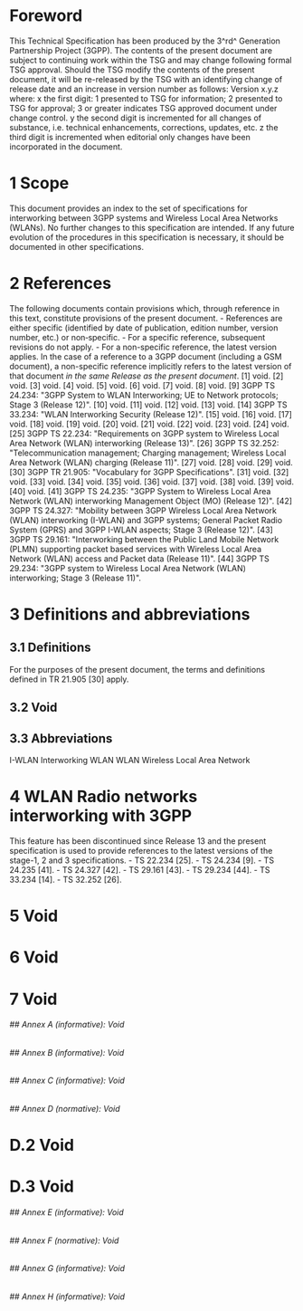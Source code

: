 # Foreword
This Technical Specification has been produced by the 3^rd^ Generation
Partnership Project (3GPP).
The contents of the present document are subject to continuing work within the
TSG and may change following formal TSG approval. Should the TSG modify the
contents of the present document, it will be re-released by the TSG with an
identifying change of release date and an increase in version number as
follows:
Version x.y.z
where:
x the first digit:
1 presented to TSG for information;
2 presented to TSG for approval;
3 or greater indicates TSG approved document under change control.
y the second digit is incremented for all changes of substance, i.e. technical
enhancements, corrections, updates, etc.
z the third digit is incremented when editorial only changes have been
incorporated in the document.
# 1 Scope
This document provides an index to the set of specifications for interworking
between 3GPP systems and Wireless Local Area Networks (WLANs).
No further changes to this specification are intended. If any future evolution
of the procedures in this specification is necessary, it should be documented
in other specifications.
# 2 References
The following documents contain provisions which, through reference in this
text, constitute provisions of the present document.
\- References are either specific (identified by date of publication, edition
number, version number, etc.) or non‑specific.
\- For a specific reference, subsequent revisions do not apply.
\- For a non-specific reference, the latest version applies. In the case of a
reference to a 3GPP document (including a GSM document), a non-specific
reference implicitly refers to the latest version of that document _in the
same Release as the present document_.
[1] void.
[2] void.
[3] void.
[4] void.
[5] void.
[6] void.
[7] void.
[8] void.
[9] 3GPP TS 24.234: \"3GPP System to WLAN Interworking; UE to Network
protocols; Stage 3 (Release 12)\".
[10] void.
[11] void.
[12] void.
[13] void.
[14] 3GPP TS 33.234: \"WLAN Interworking Security (Release 12)\".
[15] void.
[16] void.
[17] void.
[18] void.
[19] void.
[20] void.
[21] void.
[22] void.
[23] void.
[24] void.
[25] 3GPP TS 22.234: \"Requirements on 3GPP system to Wireless Local Area
Network (WLAN) interworking (Release 13)\".
[26] 3GPP TS 32.252: \"Telecommunication management; Charging management;
Wireless Local Area Network (WLAN) charging (Release 11)\".
[27] void.
[28] void.
[29] void.
[30] 3GPP TR 21.905: \"Vocabulary for 3GPP Specifications\".
[31] void.
[32] void.
[33] void.
[34] void.
[35] void.
[36] void.
[37] void.
[38] void.
[39] void.
[40] void.
[41] 3GPP TS 24.235: \"3GPP System to Wireless Local Area Network (WLAN)
interworking Management Object (MO) (Release 12)\".
[42] 3GPP TS 24.327: \"Mobility between 3GPP Wireless Local Area Network
(WLAN) interworking (I-WLAN) and 3GPP systems; General Packet Radio System
(GPRS) and 3GPP I-WLAN aspects; Stage 3 (Release 12)\".
[43] 3GPP TS 29.161: \"Interworking between the Public Land Mobile Network
(PLMN) supporting packet based services with Wireless Local Area Network
(WLAN) access and Packet data (Release 11)\".
[44] 3GPP TS 29.234: \"3GPP system to Wireless Local Area Network (WLAN)
interworking; Stage 3 (Release 11)\".
# 3 Definitions and abbreviations
## 3.1 Definitions
For the purposes of the present document, the terms and definitions defined in
TR 21.905 [30] apply.
## 3.2 Void
## 3.3 Abbreviations
I-WLAN Interworking WLAN
WLAN Wireless Local Area Network
# 4 WLAN Radio networks interworking with 3GPP
This feature has been discontinued since Release 13 and the present
specification is used to provide references to the latest versions of the
stage-1, 2 and 3 specifications.
\- TS 22.234 [25].
\- TS 24.234 [9].
\- TS 24.235 [41].
\- TS 24.327 [42].
\- TS 29.161 [43].
\- TS 29.234 [44].
\- TS 33.234 [14].
\- TS 32.252 [26].
# 5 Void
# 6 Void
# 7 Void
###### ## Annex A (informative): Void
###### ## Annex B (informative): Void
###### ## Annex C (informative): Void
###### ## Annex D (normative): Void
# D.2 Void
# D.3 Void
###### ## Annex E (informative): Void
###### ## Annex F (normative): Void
###### ## Annex G (informative): Void
###### ## Annex H (informative): Void
#